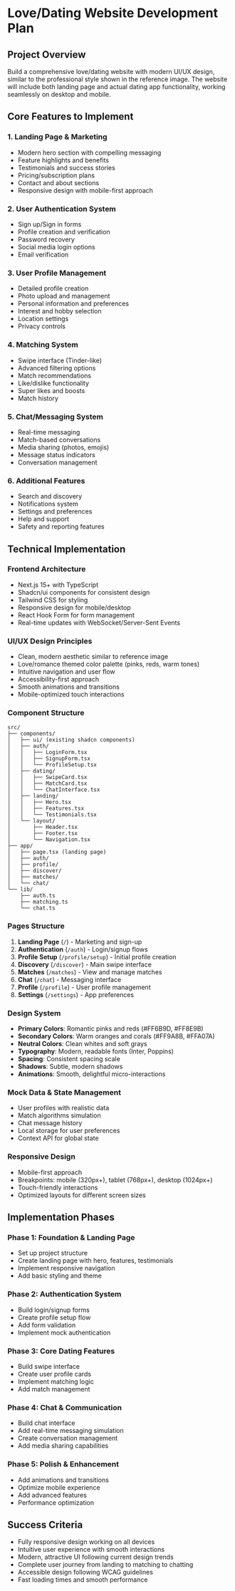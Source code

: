 # Love/Dating Website Development Plan

## Project Overview
Build a comprehensive love/dating website with modern UI/UX design, similar to the professional style shown in the reference image. The website will include both landing page and actual dating app functionality, working seamlessly on desktop and mobile.

## Core Features to Implement

### 1. Landing Page & Marketing
- Modern hero section with compelling messaging
- Feature highlights and benefits
- Testimonials and success stories
- Pricing/subscription plans
- Contact and about sections
- Responsive design with mobile-first approach

### 2. User Authentication System
- Sign up/Sign in forms
- Profile creation and verification
- Password recovery
- Social media login options
- Email verification

### 3. User Profile Management
- Detailed profile creation
- Photo upload and management
- Personal information and preferences
- Interest and hobby selection
- Location settings
- Privacy controls

### 4. Matching System
- Swipe interface (Tinder-like)
- Advanced filtering options
- Match recommendations
- Like/dislike functionality
- Super likes and boosts
- Match history

### 5. Chat/Messaging System
- Real-time messaging
- Match-based conversations
- Media sharing (photos, emojis)
- Message status indicators
- Conversation management

### 6. Additional Features
- Search and discovery
- Notifications system
- Settings and preferences
- Help and support
- Safety and reporting features

## Technical Implementation

### Frontend Architecture
- Next.js 15+ with TypeScript
- Shadcn/ui components for consistent design
- Tailwind CSS for styling
- Responsive design for mobile/desktop
- React Hook Form for form management
- Real-time updates with WebSocket/Server-Sent Events

### UI/UX Design Principles
- Clean, modern aesthetic similar to reference image
- Love/romance themed color palette (pinks, reds, warm tones)
- Intuitive navigation and user flow
- Accessibility-first approach
- Smooth animations and transitions
- Mobile-optimized touch interactions

### Component Structure
```
src/
├── components/
│   ├── ui/ (existing shadcn components)
│   ├── auth/
│   │   ├── LoginForm.tsx
│   │   ├── SignupForm.tsx
│   │   └── ProfileSetup.tsx
│   ├── dating/
│   │   ├── SwipeCard.tsx
│   │   ├── MatchCard.tsx
│   │   └── ChatInterface.tsx
│   ├── landing/
│   │   ├── Hero.tsx
│   │   ├── Features.tsx
│   │   └── Testimonials.tsx
│   └── layout/
│       ├── Header.tsx
│       ├── Footer.tsx
│       └── Navigation.tsx
├── app/
│   ├── page.tsx (landing page)
│   ├── auth/
│   ├── profile/
│   ├── discover/
│   ├── matches/
│   └── chat/
└── lib/
    ├── auth.ts
    ├── matching.ts
    └── chat.ts
```

### Pages Structure
1. **Landing Page** (`/`) - Marketing and sign-up
2. **Authentication** (`/auth`) - Login/signup flows
3. **Profile Setup** (`/profile/setup`) - Initial profile creation
4. **Discovery** (`/discover`) - Main swipe interface
5. **Matches** (`/matches`) - View and manage matches
6. **Chat** (`/chat`) - Messaging interface
7. **Profile** (`/profile`) - User profile management
8. **Settings** (`/settings`) - App preferences

### Design System
- **Primary Colors**: Romantic pinks and reds (#FF6B9D, #FF8E9B)
- **Secondary Colors**: Warm oranges and corals (#FF9A8B, #FFA07A)
- **Neutral Colors**: Clean whites and soft grays
- **Typography**: Modern, readable fonts (Inter, Poppins)
- **Spacing**: Consistent spacing scale
- **Shadows**: Subtle, modern shadows
- **Animations**: Smooth, delightful micro-interactions

### Mock Data & State Management
- User profiles with realistic data
- Match algorithms simulation
- Chat message history
- Local storage for user preferences
- Context API for global state

### Responsive Design
- Mobile-first approach
- Breakpoints: mobile (320px+), tablet (768px+), desktop (1024px+)
- Touch-friendly interactions
- Optimized layouts for different screen sizes

## Implementation Phases

### Phase 1: Foundation & Landing Page
- Set up project structure
- Create landing page with hero, features, testimonials
- Implement responsive navigation
- Add basic styling and theme

### Phase 2: Authentication System
- Build login/signup forms
- Create profile setup flow
- Add form validation
- Implement mock authentication

### Phase 3: Core Dating Features
- Build swipe interface
- Create user profile cards
- Implement matching logic
- Add match management

### Phase 4: Chat & Communication
- Build chat interface
- Add real-time messaging simulation
- Create conversation management
- Add media sharing capabilities

### Phase 5: Polish & Enhancement
- Add animations and transitions
- Optimize mobile experience
- Add advanced features
- Performance optimization

## Success Criteria
- Fully responsive design working on all devices
- Intuitive user experience with smooth interactions
- Modern, attractive UI following current design trends
- Complete user journey from landing to matching to chatting
- Accessible design following WCAG guidelines
- Fast loading times and smooth performance
